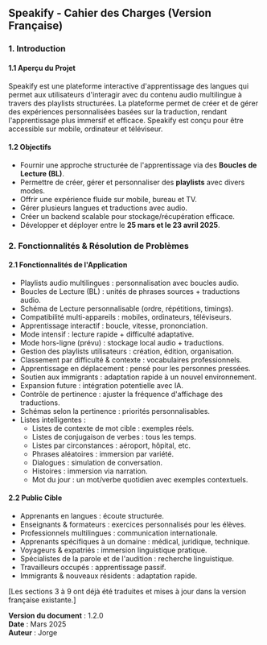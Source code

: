 ## Speakify - Cahier des Charges (Version Française)

### 1. Introduction
#### 1.1 Aperçu du Projet
Speakify est une plateforme interactive d'apprentissage des langues qui permet aux utilisateurs d'interagir avec du contenu audio multilingue à travers des playlists structurées. La plateforme permet de créer et de gérer des expériences personnalisées basées sur la traduction, rendant l'apprentissage plus immersif et efficace. Speakify est conçu pour être accessible sur mobile, ordinateur et téléviseur.

#### 1.2 Objectifs
- Fournir une approche structurée de l'apprentissage via des **Boucles de Lecture (BL)**.
- Permettre de créer, gérer et personnaliser des **playlists** avec divers modes.
- Offrir une expérience fluide sur mobile, bureau et TV.
- Gérer plusieurs langues et traductions avec audio.
- Créer un backend scalable pour stockage/récupération efficace.
- Développer et déployer entre le **25 mars et le 23 avril 2025**.

### 2. Fonctionnalités & Résolution de Problèmes
#### 2.1 Fonctionnalités de l'Application
- Playlists audio multilingues : personnalisation avec boucles audio.
- Boucles de Lecture (BL) : unités de phrases sources + traductions audio.
- Schéma de Lecture personnalisable (ordre, répétitions, timings).
- Compatibilité multi-appareils : mobiles, ordinateurs, téléviseurs.
- Apprentissage interactif : boucle, vitesse, prononciation.
- Mode intensif : lecture rapide + difficulté adaptative.
- Mode hors-ligne (prévu) : stockage local audio + traductions.
- Gestion des playlists utilisateurs : création, édition, organisation.
- Classement par difficulté & contexte : vocabulaires professionnels.
- Apprentissage en déplacement : pensé pour les personnes pressées.
- Soutien aux immigrants : adaptation rapide à un nouvel environnement.
- Expansion future : intégration potentielle avec IA.
- Contrôle de pertinence : ajuster la fréquence d'affichage des traductions.
- Schémas selon la pertinence : priorités personnalisables.
- Listes intelligentes :
  - Listes de contexte de mot cible : exemples réels.
  - Listes de conjugaison de verbes : tous les temps.
  - Listes par circonstances : aéroport, hôpital, etc.
  - Phrases aléatoires : immersion par variété.
  - Dialogues : simulation de conversation.
  - Histoires : immersion via narration.
  - Mot du jour : un mot/verbe quotidien avec exemples contextuels.

#### 2.2 Public Cible
- Apprenants en langues : écoute structurée.
- Enseignants & formateurs : exercices personnalisés pour les élèves.
- Professionnels multilingues : communication internationale.
- Apprenants spécifiques à un domaine : médical, juridique, technique.
- Voyageurs & expatriés : immersion linguistique pratique.
- Spécialistes de la parole et de l'audition : recherche linguistique.
- Travailleurs occupés : apprentissage passif.
- Immigrants & nouveaux résidents : adaptation rapide.

[Les sections 3 à 9 ont déjà été traduites et mises à jour dans la version française existante.]

**Version du document** : 1.2.0  
**Date** : Mars 2025  
**Auteur** : Jorge

